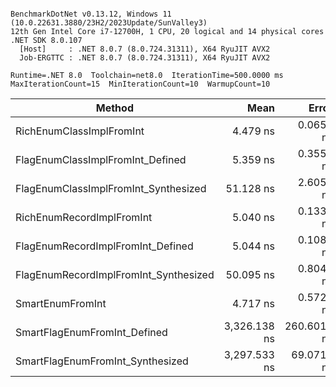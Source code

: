 ```

BenchmarkDotNet v0.13.12, Windows 11 (10.0.22631.3880/23H2/2023Update/SunValley3)
12th Gen Intel Core i7-12700H, 1 CPU, 20 logical and 14 physical cores
.NET SDK 8.0.107
  [Host]     : .NET 8.0.7 (8.0.724.31311), X64 RyuJIT AVX2
  Job-ERGTTC : .NET 8.0.7 (8.0.724.31311), X64 RyuJIT AVX2

Runtime=.NET 8.0  Toolchain=net8.0  IterationTime=500.0000 ms
MaxIterationCount=15  MinIterationCount=10  WarmupCount=10

```

| Method                                |         Mean |       Error |      StdDev |  Ratio | RatioSD |
|---------------------------------------|-------------:|------------:|------------:|-------:|--------:|
| RichEnumClassImplFromInt              |     4.479 ns |   0.0656 ns |   0.0390 ns |   1.00 |    0.00 |
| FlagEnumClassImplFromInt_Defined      |     5.359 ns |   0.3554 ns |   0.3151 ns |   1.21 |    0.08 |
| FlagEnumClassImplFromInt_Synthesized  |    51.128 ns |   2.6057 ns |   2.3099 ns |  11.53 |    0.66 |
| RichEnumRecordImplFromInt             |     5.040 ns |   0.1330 ns |   0.1110 ns |   1.13 |    0.03 |
| FlagEnumRecordImplFromInt_Defined     |     5.044 ns |   0.1086 ns |   0.0719 ns |   1.13 |    0.02 |
| FlagEnumRecordImplFromInt_Synthesized |    50.095 ns |   0.8046 ns |   0.5818 ns |  11.19 |    0.19 |
| SmartEnumFromInt                      |     4.717 ns |   0.5727 ns |   0.5358 ns |   1.07 |    0.14 |
| SmartFlagEnumFromInt_Defined          | 3,326.138 ns | 260.6011 ns | 243.7664 ns | 769.09 |   58.46 |
| SmartFlagEnumFromInt_Synthesized      | 3,297.533 ns |  69.0711 ns |  53.9262 ns | 736.41 |   15.94 |

